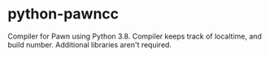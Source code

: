 # python-pawncc
Compiler for Pawn using Python 3.8. Compiler keeps track of localtime, and build number. Additional libraries aren't required.
